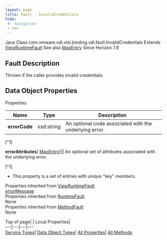 ```yaml
---
layout: page
title: Fault - InvalidCredentials
hide:
 #- navigation
 - toc
---
```






Java Class
    com.vmware.vdi.vlsi.binding.vdi.fault.InvalidCredentials
Extends
     [ViewRuntimeFault](vdi.fault.ViewRuntimeFault.md)
See also
     [MapEntry](vdi.util.MapEntry.md)
Since 
    Horizon 7.9

## Fault Description 

Thrown if the caller provides invalid credentials. 

## Data Object Properties

Properties

Name |  Type |  Description   
---|---|---  
**errorCode**|  xsd:string|  An optional code associated with the underlying error.   


[^1]

  
**errorAttributes**| [MapEntry[]](vdi.util.MapEntry.md)|  An optional set of attributes associated with the underlying error.   


[^1]
  * This property is a set of entries with unique "key" members.

  
Properties inherited from [ViewRuntimeFault](vdi.fault.ViewRuntimeFault.md)  
[errorMessage](vdi.fault.ViewRuntimeFault.md#errorMessage)  
Properties inherited from [RuntimeFault](vmodl.RuntimeFault.md)  
None  
Properties inherited from [MethodFault](vmodl.MethodFault.md)  
None  
  
  
Top of page| | Local Properties|   
---|---|---|---  
[Service Types](index-mo_types.md)| [Data Object Types](index-do_types.md)| [All Properties](index-properties.md)| [All Methods](index-methods.md)  
  
  

